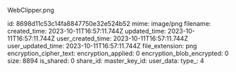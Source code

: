WebClipper.png

id: 8698d11c53c14fa8847750e32e524b52
mime: image/png
filename: 
created_time: 2023-10-11T16:57:11.744Z
updated_time: 2023-10-11T16:57:11.744Z
user_created_time: 2023-10-11T16:57:11.744Z
user_updated_time: 2023-10-11T16:57:11.744Z
file_extension: png
encryption_cipher_text: 
encryption_applied: 0
encryption_blob_encrypted: 0
size: 8894
is_shared: 0
share_id: 
master_key_id: 
user_data: 
type_: 4